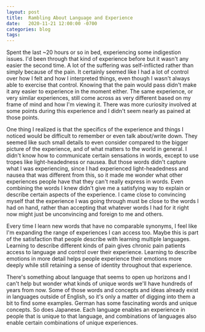 ```yaml
---
layout: post
title:  Rambling About Language and Experience
date:   2020-11-21 12:00:00 -0700
categories: blog
tags:  
---
```


Spent the last ~20 hours or so in bed, experiencing some indigestion issues. I'd been through that kind of experience before but it wasn't any easier the second time. A lot of the suffering was self-inflicted rather than simply because of the pain. It certainly seemed like I had a lot of control over how I felt and how I interpreted things, even though I wasn't always able to exercise that control. Knowing that the pain would pass didn't make it any easier to experience in the moment either. The same experience, or very similar experiences, still come across as very different based on my frame of mind and how I'm viewing it. There was more curiosity involved at some points during this experience and I didn't seem nearly as pained at those points. 

One thing I realized is that the specifics of the experience and things I noticed would be difficult to remember or even talk about/write down. They seemed like such small details to even consider compared to the bigger picture of the experience, and of what matters to the world in general. I didn't know how to communicate certain sensations in words, except to use tropes like light-headedness or nausea. But those words didn't capture what I was experiencing, since I had experienced light-headedness and nausea that was different from this, so it made me wonder what other experiences people have that they can't really express in words. Even combining the words I knew didn't give me a satisfying way to explain or describe certain aspects of the experience. I came close to convincing myself that the experience I was going through must be close to the words I had on hand, rather than accepting that whatever words I had for it right now might just be unconvincing and foreign to me and others. 

Every time I learn new words that have no comparable synonyms, I feel like I'm expanding the range of experiences I can access too. Maybe this is part of the satisfaction that people describe with learning multiple languages. Learning to describe different kinds of pain gives chronic pain patients access to language and control over their experience. Learning to describe emotions in more detail helps people experience their emotions more deeply while still retaining a sense of identity throughout that experience. 

There's something about language that seems to open up horizons and I can't help but wonder what kinds of unique words we'll have hundreds of years from now. Some of those words and concepts and ideas already exist in languages outside of English, so it's only a matter of digging into them a bit to find some examples. German has some fascinating words and unique concepts. So does Japanese. Each language enables an experience in people that is unique to that language, and combinations of languages also enable certain combinations of unique experiences. 


























